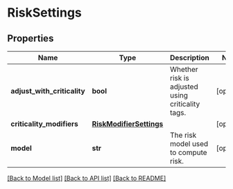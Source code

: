 # RiskSettings

## Properties
Name | Type | Description | Notes
------------ | ------------- | ------------- | -------------
**adjust_with_criticality** | **bool** | Whether risk is adjusted using criticality tags. | [optional] 
**criticality_modifiers** | [**RiskModifierSettings**](RiskModifierSettings.md) |  | [optional] 
**model** | **str** | The risk model used to compute risk. | [optional] 

[[Back to Model list]](../README.md#documentation-for-models) [[Back to API list]](../README.md#documentation-for-api-endpoints) [[Back to README]](../README.md)

